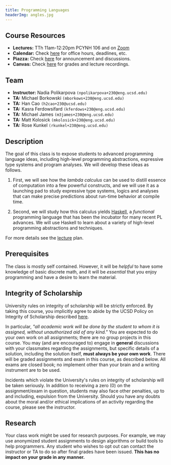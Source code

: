 ```yaml
---
title: Programming Languages
headerImg: angles.jpg
---
```


## Course Resources

- **Lectures:** TTh 11am-12:20pm PCYNH 106 and on [Zoom](https://ucsd.zoom.us/j/934813358)
- **Calendar:** Check [here](https://ucsd-cse230-np.github.io/web/calendar.html) for office hours, deadlines, etc.
- **Piazza:** Check [here](https://piazza.com/ucsd/fall2022/cse230) for announcement and discussions.
- **Canvas:** Check [here](https://canvas.ucsd.edu/courses/39514) for grades and lecture recordings.


## Team

- **Instructor:** Nadia Polikarpova `(npolikarpova+230@eng.ucsd.edu)`
- **TA:** Michael Borkowski `(mborkows+230@eng.ucsd.edu)`
- **TA:** Han Cao `(h2cao+230@ucsd.edu)`
- **TA:** Kasra Ferdowsifard `(kferdows+230@eng.ucsd.edu)`
- **TA:** Michael James `(m3james+230@eng.ucsd.edu)`
- **TA:** Matt Kolosick `(mkolosick+230@eng.ucsd.edu)`
- **TA:** Rose Kunkel `(rkunkel+230@eng.ucsd.edu)`

## Description

The goal of this class is to expose students to advanced programming
language ideas, including high-level programming abstractions, expressive
type systems and program analyses. We will develop these ideas as follows. 

1. First, we will see how the *lambda calculus* can be used to 
   distill essence of computation into a few powerful constructs, 
   and we will use it as a launching pad to study expressive type 
   systems, logics and analyses that can make precise predictions 
   about run-time behavior at compile time.

2. Second, we will study how this calculus yields 
   [Haskell](http://www.haskell.org), a *functional* 
   programming language that has been the incubator 
   for many recent PL advances. We will use Haskell 
   to learn about a variety of high-level programming 
   abstractions and techniques.

For more details see the [lecture](lectures.html) plan.

## Prerequisites

The class is mostly self contained. However, it will be *helpful* to have
some knowledge of basic discrete math, and it will be *essential*
that you enjoy programming and have a desire to learn the material.

## Integrity of Scholarship

University rules on integrity of scholarship will be strictly enforced. By
taking this course, you implicitly agree to abide by the UCSD Policy on
Integrity of Scholarship described [here](http://www-senate.ucsd.edu/manual/Appendices/app2.htm).

In particular, *"all academic work will be done by the student to whom
it is assigned, without unauthorized aid of any kind."* You are expected
to do your own work on all assignments; there are no group projects in
this course.  You may (and are encouraged to) engage in **general**
discussions with your classmates regarding the assignments, but specific
details of a solution, including the solution itself, **must always be your own work**.
There will be graded assignments and exam in this course, as described below.
All exams are closed book; no implement other than your brain and a writing
instrument are to be used.

Incidents which violate the University's rules on integrity of scholarship
will be taken seriously.  In addition to receiving a zero (0) on the
assignment/exam in question, students may also face other penalties,
up to and including, expulsion from the University.  Should you have
any doubts about the moral and/or ethical implications of an activity
regarding the course, please see the instructor.

## Research

Your class work might be used for research purposes. For example, we may
use anonymized student assignments to design algorithms or build tools to
help programmers. Any student who wishes to opt out can contact the
instructor or TA to do so after final grades have been issued.
**This has no impact on your grade in any manner.**

